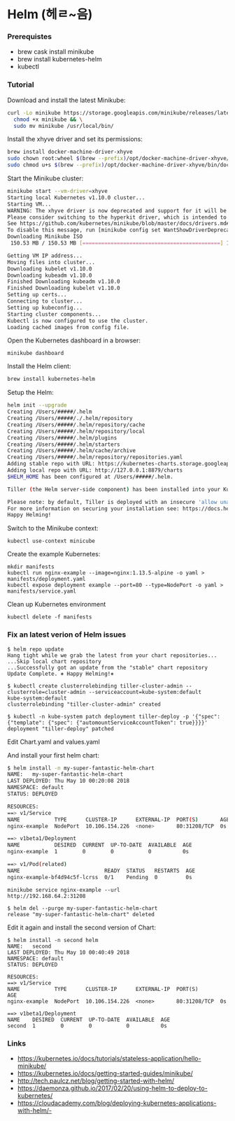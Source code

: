 # Helm (헤ㄹ~음)

### Prerequistes

* brew cask install minikube
* brew install kubernetes-helm
* kubectl

### Tutorial

Download and install the latest Minikube:

```sh
curl -Lo minikube https://storage.googleapis.com/minikube/releases/latest/minikube-darwin-amd64 && \
  chmod +x minikube && \
  sudo mv minikube /usr/local/bin/
```

Install the xhyve driver and set its permissions:

```sh
brew install docker-machine-driver-xhyve
sudo chown root:wheel $(brew --prefix)/opt/docker-machine-driver-xhyve/bin/docker-machine-driver-xhyve
sudo chmod u+s $(brew --prefix)/opt/docker-machine-driver-xhyve/bin/docker-machine-driver-xhyve
```

Start the Minikube cluster:

```sh
minikube start --vm-driver=xhyve
Starting local Kubernetes v1.10.0 cluster...
Starting VM...
WARNING: The xhyve driver is now deprecated and support for it will be removed in a future release.
Please consider switching to the hyperkit driver, which is intended to replace the xhyve driver.
See https://github.com/kubernetes/minikube/blob/master/docs/drivers.md#hyperkit-driver for more information.
To disable this message, run [minikube config set WantShowDriverDeprecationNotification false]
Downloading Minikube ISO
 150.53 MB / 150.53 MB [============================================] 100.00% 0s

Getting VM IP address...
Moving files into cluster...
Downloading kubelet v1.10.0
Downloading kubeadm v1.10.0
Finished Downloading kubeadm v1.10.0
Finished Downloading kubelet v1.10.0
Setting up certs...
Connecting to cluster...
Setting up kubeconfig...
Starting cluster components...
Kubectl is now configured to use the cluster.
Loading cached images from config file.
```

Open the Kubernetes dashboard in a browser:

```
minikube dashboard
```

Install the Helm client:

```sh
brew install kubernetes-helm
```

Setup the Helm:

```sh
helm init --upgrade
Creating /Users/#####/.helm
Creating /Users/#####/./.helm/repository
Creating /Users/#####/.helm/repository/cache
Creating /Users/#####/.helm/repository/local
Creating /Users/#####/.helm/plugins
Creating /Users/#####/.helm/starters
Creating /Users/#####/.helm/cache/archive
Creating /Users/#####/.helm/repository/repositories.yaml
Adding stable repo with URL: https://kubernetes-charts.storage.googleapis.com
Adding local repo with URL: http://127.0.0.1:8879/charts
$HELM_HOME has been configured at /Users/#####/.helm.

Tiller (the Helm server-side component) has been installed into your Kubernetes Cluster.

Please note: by default, Tiller is deployed with an insecure 'allow unauthenticated users' policy```````.
For more information on securing your installation see: https://docs.helm.sh/using_helm/#securing-your-helm-installation
Happy Helming!
```

Switch to the Minikube context:

```
kubectl use-context minicube
```

Create the example Kubernetes:

```
mkdir manifests
kubectl run nginx-example --image=nginx:1.13.5-alpine -o yaml > manifests/deployment.yaml
kubectl expose deployment example --port=80 --type=NodePort -o yaml > manifests/service.yaml
```

Clean up Kubernetes environment

```
kubectl delete -f manifests
```

### Fix an latest verion of Helm issues

```
$ helm repo update
Hang tight while we grab the latest from your chart repositories...
...Skip local chart repository
...Successfully got an update from the "stable" chart repository
Update Complete. ⎈ Happy Helming!⎈

$ kubectl create clusterrolebinding tiller-cluster-admin --clusterrole=cluster-admin --serviceaccount=kube-system:default
kube-system:default
clusterrolebinding "tiller-cluster-admin" created

$ kubectl -n kube-system patch deployment tiller-deploy -p '{"spec": {"template": {"spec": {"automountServiceAccountToken": true}}}}'
deployment "tiller-deploy" patched
```

Edit Chart.yaml and values.yaml

And install your first helm chart:

```sh
$ helm install -n my-super-fantastic-helm-chart
NAME:   my-super-fantastic-helm-chart
LAST DEPLOYED: Thu May 10 00:20:08 2018
NAMESPACE: default
STATUS: DEPLOYED

RESOURCES:
==> v1/Service
NAME           TYPE      CLUSTER-IP      EXTERNAL-IP  PORT(S)       AGE
nginx-example  NodePort  10.106.154.226  <none>       80:31208/TCP  0s

==> v1beta1/Deployment
NAME           DESIRED  CURRENT  UP-TO-DATE  AVAILABLE  AGE
nginx-example  1        0        0           0          0s

==> v1/Pod(related)
NAME                           READY  STATUS   RESTARTS  AGE
nginx-example-bf4d94c5f-lcrss  0/1    Pending  0         0s
```

```
minikube service nginx-example --url
http://192.168.64.2:31208
```

```
$ helm del --purge my-super-fantastic-helm-chart
release "my-super-fantastic-helm-chart" deleted
```

Edit it again and install the second version of Chart:

```
$ helm install -n second helm
NAME:   second
LAST DEPLOYED: Thu May 10 00:40:49 2018
NAMESPACE: default
STATUS: DEPLOYED

RESOURCES:
==> v1/Service
NAME           TYPE      CLUSTER-IP      EXTERNAL-IP  PORT(S)       AGE
nginx-example  NodePort  10.106.154.226  <none>       80:31208/TCP  0s

==> v1beta1/Deployment
NAME    DESIRED  CURRENT  UP-TO-DATE  AVAILABLE  AGE
second  1        0        0           0          0s
```

### Links

- https://kubernetes.io/docs/tutorials/stateless-application/hello-minikube/
- https://kubernetes.io/docs/getting-started-guides/minikube/
- http://tech.paulcz.net/blog/getting-started-with-helm/
- https://daemonza.github.io/2017/02/20/using-helm-to-deploy-to-kubernetes/
- https://cloudacademy.com/blog/deploying-kubernetes-applications-with-helm/-
